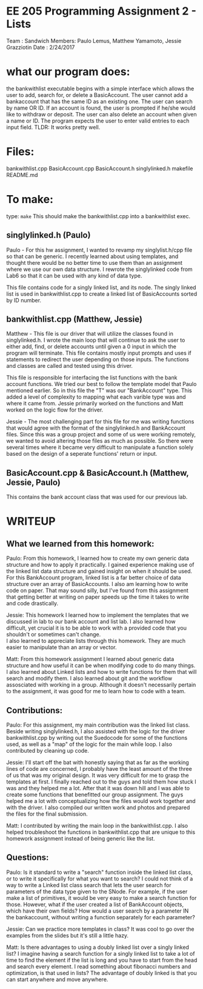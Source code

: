 # EE 205 Programming Assignment 2 - Lists

Team   : Sandwich
Members: Paulo Lemus, Matthew Yamamoto, Jessie Grazziotin
Date   : 2/24/2017

# what our program does:

the bankwithlist executable begins with a simple interface which
allows the user to add, search for, or delete a BasicAccount.
The user cannot add a bankaccount that has the same ID as an existing one.
The user can search by name OR ID. If an account is found, the user is
prompted if he/she would like to withdraw or deposit.
The user can also delete an account when given a name or ID.
The program expects the user to enter valid entries to each input field.
TLDR: It works pretty well.

# Files:

bankwithlist.cpp
BasicAccount.cpp
BasicAccount.h
singlylinked.h
makefile
README.md

# To make:

type: `make`
This should make the bankwithlist.cpp into a bankwithlist exec.



## singlylinked.h (Paulo)
Paulo - For this hw assignment, I wanted to revamp my singlylist.h/cpp
file so that can be generic. I recently learned about using templates, 
and thought there would be no better time to use them than an assignment
where we use our own data structure. I rewrote the singlylinked code from
Lab6 so that it can be used with any kind of data type. 

This file contains code for a singly linked list, and its node.
The singly linked list is used in bankwithlist.cpp to create
a linked list of BasicAccounts sorted by ID number.

## bankwithlist.cpp (Matthew, Jessie)
Matthew - This file is our driver that will utilize the 
classes found in singlylinked.h. I wrote the main loop that 
will continue to ask the user to either add, find, or delete
accounts until given a 0 input in which the program will 
terminate. This file contains mostly input prompts and uses 
if statements to redirect the user depending on those inputs.
The functions and classes are called and tested using this driver.

This file is responsible for interfacing the list functions with the bank account functions. 
We tried our best to follow the template model that Paulo mentioned earlier. So in this file the "T" was 
our "BankAccount" type. This added a level of complexity to mapping what each varible type was and 
where it came from. Jessie primarily worked on the functions and Matt worked on the logic flow
for the driver. 

Jessie -
The most challenging part for this file for me was writing functions that would 
agree with the format of the singlylinked.h and BankAccount files. Since this was a group
project and some of us were working remotely, we wanted to avoid altering those files as much as 
possible. So there were several times where it became very difficult to manipulate a function solely
based on the design of a seperate functions' return or input. 

## BasicAccount.cpp & BasicAccount.h (Matthew, Jessie, Paulo)

This contains the bank account class that was used for our previous lab.

# WRITEUP

## What we learned from this homework:
Paulo:
From this homework, I learned how to create my own generic data structure
and how to apply it practically. I gained experience making use of 
the linked list data structure and gained insight on when it should
be used.
For this BankAccount program, linked list is a far better choice
of data structure over an array of BasicAccounts.
I also am learning how to write code on paper. That may sound silly,
but I've found from this assignment that getting better at writing on
paper speeds up the time it takes to write and code drastically.

Jessie: 
This homework I learned how to implement the templates that we discussed in lab to
our bank account and list lab. I also learned how difficult, yet crucial it is to be able to work with a 
provided code that you shouldn't or sometimes can't change.  
I also learned to appreciate lists through this homework. They are much easier to manipulate 
than an array or vector. 

Matt:
From this homework assignment I learned about generic data structure 
and how useful it can be when modifying code to do many things. I 
also learned about Linked lists and how to write functions for them 
that will search and modify them. I also learned about git and the
workflow assosciated with working in a group. Although it doesn't
necessarily pertain to the assignment, it was good for me to learn 
how to code with a team.
## Contributions:
Paulo:
For this assignment, my main contribution was the linked list
class. Beside writing singlylinked.h, I also assisted with the
logic for the driver bankwithlist.cpp by writing out the Suedocode 
for some of the functions used, as well as a "map" of the logic
for the main while loop. I also contributed by cleaning up code.

Jessie: 
I'll start off the bat with honestly saying that as far as the working lines of code are 
concerned, I probably have the least amount of the three of us that was my original design. 
It was very difficult for me to grasp the templates at first. I finally reached out to the guys and 
told them how stuck I was and they helped me a lot. After that it was down hill and I was able to 
create some functions that benefitted our group assignment.
The guys helped me a lot with conceptualizing how the files would work together and with the 
driver. I also compiled our written work and photos and prepared the files for the final submission. 

Matt:
I contributed by writing the main loop in the bankwithlist.cpp. I
also helped troubleshoot the functions in bankwithlist.cpp that
are unique to this homework assignment instead of being generic
like the list. 

## Questions:
Paulo:
Is it standard to write a "search" function inside the linked list
class, or to write it specifically for what you want to search?
I could not think of a way to write a Linked list class search that
lets the user search for parameters of the data type given to the SNode.
For example, if the user make a list of primitives, it would be very easy
to make a search function for those. However, what if the user created a
list of BankAccount objects, which have their own fields? How would a user
search by a parameter IN the bankaccount, without writing a function
separately for each parameter?

Jessie: 
Can we practice more templates in class? It was cool to go over the examples from the slides but it's 
still a little hazy. 

Matt:
Is there advantages to using a doubly linked list over a singly linked
list? I imagine having a search function for a singly linked list to 
take a lot of time to find the element if the list is long and you
have to start from the head and search every element. I read
something about fibonacci numbers and optimization, is that used in
lists? The advantage of doubly linked is that you can start anywhere
and move anywhere.
